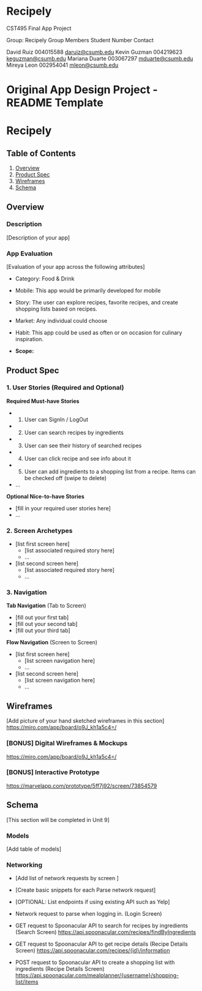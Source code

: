 # Recipely
CST495 Final App Project

Group: Recipely
Group Members				Student Number               	Contact

David Ruiz				004015588		            daruiz@csumb.edu
Kevin Guzman			004219623			keguzman@csumb.edu
Mariana Duarte			003067297			mduarte@csumb.edu
Mireya Leon				002954041			mleon@csumb.edu

Original App Design Project - README Template
===

# Recipely

## Table of Contents
1. [Overview](#Overview)
1. [Product Spec](#Product-Spec)
1. [Wireframes](#Wireframes)
2. [Schema](#Schema)

## Overview
### Description
[Description of your app]

### App Evaluation
[Evaluation of your app across the following attributes]
- Category: Food & Drink
- Mobile: This app would be primarily developed for mobile
- Story: The user can explore recipes, favorite recipes, and create shopping lists based on recipes.
- Market: Any individual could choose 
- Habit: This app could be used as often or on occasion for culinary inspiration.

- **Scope:**

## Product Spec

### 1. User Stories (Required and Optional)

**Required Must-have Stories**

* 1. User can SignIn / LogOut
* 2. User can search recipes by ingredients
* 3. User can see their history of searched recipes
* 4. User can click recipe and see info about it
* 5. User can add ingredients to a shopping list from a recipe. Items can be checked off (swipe to delete)
* ...

**Optional Nice-to-have Stories**

* [fill in your required user stories here]
* ...

### 2. Screen Archetypes

* [list first screen here]
   * [list associated required story here]
   * ...
* [list second screen here]
   * [list associated required story here]
   * ...

### 3. Navigation

**Tab Navigation** (Tab to Screen)

* [fill out your first tab]
* [fill out your second tab]
* [fill out your third tab]

**Flow Navigation** (Screen to Screen)

* [list first screen here]
   * [list screen navigation here]
   * ...
* [list second screen here]
   * [list screen navigation here]
   * ...

## Wireframes
[Add picture of your hand sketched wireframes in this section]
https://miro.com/app/board/o9J_kh1a5c4=/

### [BONUS] Digital Wireframes & Mockups
https://miro.com/app/board/o9J_kh1a5c4=/

### [BONUS] Interactive Prototype
https://marvelapp.com/prototype/5ff7j92/screen/73854579

## Schema 
[This section will be completed in Unit 9]
### Models
[Add table of models]
### Networking
- [Add list of network requests by screen ]
- [Create basic snippets for each Parse network request]
- [OPTIONAL: List endpoints if using existing API such as Yelp]

- Network request to parse when logging in. (Login Screen)
- GET request to Spoonacular API to search for recipes by ingredients (Search Screen) https://api.spoonacular.com/recipes/findByIngredients 
- GET request to Spoonacular API to get recipe details (Recipe Details Screen) https://api.spoonacular.com/recipes/{id}/information
- POST request to Spoonacular API to create a shopping list with ingredients (Recipe Details Screen) https://api.spoonacular.com/mealplanner/{username}/shopping-list/items

